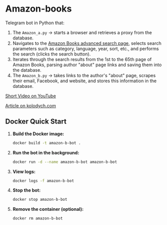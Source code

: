 # Amazon-books

Telegram bot in Python that:

1. The `Amazon_a.py` -> starts a browser and retrieves a proxy from the database.
2. Navigates to the [Amazon Books advanced search page](https://www.amazon.com/advanced-search/books), selects search parameters such as category, language, year, sort, etc., and performs the search (clicks the search button).
3. Iterates through the search results from the 1st to the 65th page of Amazon Books, parsing author "about" page links and saving them into the database.
4. The `Amazon_b.py` -> takes links to the author's "about" page, scrapes their email, Facebook, and website, and stores this information in the database.

[Short Video on YouTube](https://youtube.com/shorts/__l4pE849Tc?si=H3bDM2uwxuvl25Jv)

[Article on kolodych.com](https://kolodych.com/articles/first-telegram-bot.html#Amazon-bot)

## Docker Quick Start

1. **Build the Docker image:**

   ```sh
   docker build -t amazon-b-bot .
   ```

2. **Run the bot in the background:**

   ```sh
   docker run -d --name amazon-b-bot amazon-b-bot
   ```

3. **View logs:**

   ```sh
   docker logs -f amazon-b-bot
   ```

4. **Stop the bot:**

   ```sh
   docker stop amazon-b-bot
   ```

5. **Remove the container (optional):**
   ```sh
   docker rm amazon-b-bot
   ```
